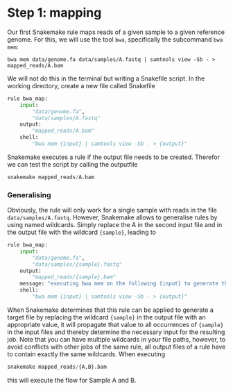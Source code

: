 # Step 1: mapping

Our first Snakemake rule maps reads of a given sample to a given reference genome. For this, we will use the tool `bwa`, specifically the subcommand `bwa mem`:

```
bwa mem data/genome.fa data/samples/A.fastq | samtools view -Sb - > mapped_reads/A.bam
```

We will not do this in the terminal but writing a Snakefile script. In the working directory, create a new file called Snakefile

```python
rule bwa_map:
    input:
        "data/genome.fa",
        "data/samples/A.fastq"
    output:
        "mapped_reads/A.bam"
    shell:
        "bwa mem {input} | samtools view -Sb - > {output}"
```

Snakemake executes a rule if the output file needs to be created. Therefor we can test the script by calling the outputfile

```python
snakemake mapped_reads/A.bam
```

### Generalising

Obviously, the rule will only work for a single sample with reads in the file `data/samples/A.fastq`. However, Snakemake allows to generalise rules by using named wildcards. Simply replace the A in the second input file and in the output file with the wildcard `{sample}`, leading to

```python
rule bwa_map:
    input:
        "data/genome.fa",
        "data/samples/{sample}.fastq"
    output:
        "mapped_reads/{sample}.bam"
    message: "executing bwa mem on the following {input} to generate the following {output}"
    shell:
        "bwa mem {input} | samtools view -Sb - > {output}"
```

When Snakemake determines that this rule can be applied to generate a target file by replacing the wildcard `{sample}` in the output file with an appropriate value, it will propagate that value to all occurrences of `{sample}` in the input files and thereby determine the necessary input for the resulting job. Note that you can have multiple wildcards in your file paths, however, to avoid conflicts with other jobs of the same rule, all output files of a rule have to contain exactly the same wildcards. When executing

```python
snakemake mapped_reads/{A,B}.bam
```

this will execute the flow for Sample A and B.

